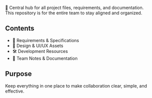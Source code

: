 
📌 Central hub for all project files, requirements, and documentation.  
This repository is for the entire team to stay aligned and organized.

## Contents
- 📄 Requirements & Specifications  
- 🎨 Design & UI/UX Assets  
- 🛠 Development Resources  
- 📝 Team Notes & Documentation  

## Purpose
Keep everything in one place to make collaboration clear, simple, and effective.
